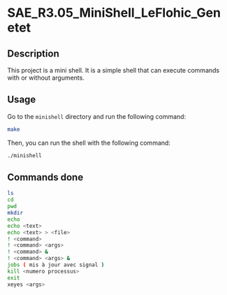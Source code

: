# SAE_R3.05_MiniShell_LeFlohic_Genetet

## Description

This project is a mini shell. It is a simple shell that can execute commands with or without arguments.

## Usage

Go to the `minishell` directory and run the following command:

```bash
make
```

Then, you can run the shell with the following command:

```bash 
./minishell
```


## Commands done

```bash 
ls
cd
pwd
mkdir
echo
echo <text>
echo <text> > <file>
! <command>
! <command> <args> 
! <command> &
! <command> <args> &
jobs ( mis à jour avec signal )
kill <numero processus>
exit
xeyes <args>
```
